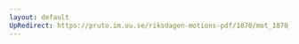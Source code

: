 ```yaml
---
layout: default
UpRedirect: https://pruto.im.uu.se/riksdagen-motions-pdf/1870/mot_1870__ak__169/mot_1870__ak__169-001.pdf
---
```


